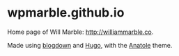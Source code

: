 # wpmarble.github.io
Home page of Will Marble: http://williammarble.co.

Made using [blogdown](https://bookdown.org/yihui/blogdown/) and [Hugo](https://gohugo.io/), with the [Anatole](https://github.com/lxndrblz/anatole) theme. 
